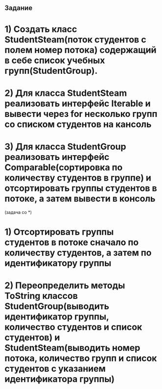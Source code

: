 ## Задание

# 1) Создать класс StudentSteam(поток студентов с полем номер потока) содержащий в себе список учебных групп(StudentGroup).
# 2) Для класса StudentSteam реализовать интерфейс Iterable и вывести через for несколько групп со списком студентов на кансоль
# 3) Для класса StudentGroup реализовать интерфейс Comparable(сортировка по количеству студентов в группе) и отсортировать группы студентов в потоке, а затем вывести в консоль

(задача со *)
# 1) Отсортировать группы студентов в потоке сначало по количеству студентов, а затем по идентификатору группы
# 2) Переопределить методы ToString классов StudentGroup(выводить идентификатор группы, количество студентов и список студентов) и StudentSteam(выводить номер потока, количество групп и список студентов с указанием идентификатора группы)